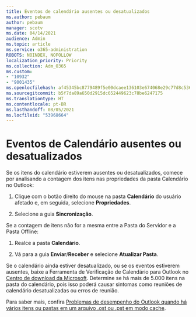 ```yaml
---
title: Eventos de calendário ausentes ou desatualizados
ms.author: pebaum
author: pebaum
manager: scotv
ms.date: 04/14/2021
audience: Admin
ms.topic: article
ms.service: o365-administration
ROBOTS: NOINDEX, NOFOLLOW
localization_priority: Priority
ms.collection: Adm_O365
ms.custom:
- "10932"
- "9001435"
ms.openlocfilehash: af45345bc8779489f5e00dcaee136103e674068e29c77d8c536d012f475c33c5
ms.sourcegitcommit: b5f7da89a650d2915dc652449623c78be6247175
ms.translationtype: HT
ms.contentlocale: pt-BR
ms.lasthandoff: 08/05/2021
ms.locfileid: "53968664"
---
```

# <a name="calendar-events-missing-or-not-updating"></a>Eventos de Calendário ausentes ou desatualizados

Se os itens do calendário estiverem ausentes ou desatualizados, comece por analisando a contagem dos itens nas propriedades da pasta Calendário no Outlook: 

1. Clique com o botão direito do mouse na pasta **Calendário** do usuário afetado e, em seguida, selecione **Propriedades**.

1. Selecione a guia **Sincronização**.

Se a contagem de itens não for a mesma entre a Pasta do Servidor e a Pasta Offline:

1.  Realce a pasta **Calendário**.

1.  Vá para a guia **Enviar**/**Receber** e selecione **Atualizar Pasta**.

Se o calendário ainda estiver desatualizado, ou se os eventos estiverem ausentes, baixe a Ferramenta de Verificação de Calendário para Outlook no [Centro de download da Microsoft](https://www.microsoft.com/download/details.aspx?id=28786). Determine se há mais de 5.000 itens na pasta do calendário, pois isso poderá causar sintomas como reuniões de calendário desatualizadas ou erros de reunião. 

Para saber mais, confira [Problemas de desempenho do Outlook quando há vários itens ou pastas em um arquivo .ost ou .pst em modo cache](https://docs.microsoft.com/outlook/troubleshoot/performance/performance-issues-if-too-many-items-or-folders).